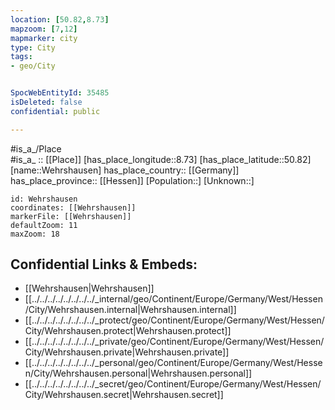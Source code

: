 ```yaml
---
location: [50.82,8.73] 
mapzoom: [7,12] 
mapmarker: city 
type: City
tags:
- geo/City


SpocWebEntityId: 35485
isDeleted: false
confidential: public

---
```

#is_a_/Place  
#is_a_ :: [[Place]] 
[has_place_longitude::8.73] 
[has_place_latitude::50.82] 
[name::Wehrshausen] 
has_place_country:: [[Germany]]  
has_place_province:: [[Hessen]] 
[Population::] 
[Unknown::] 


```leaflet
id: Wehrshausen
coordinates: [[Wehrshausen]] 
markerFile: [[Wehrshausen]] 
defaultZoom: 11 
maxZoom: 18
```


## Confidential Links & Embeds: 
- [[Wehrshausen|Wehrshausen]]  
- [[../../../../../../../../_internal/geo/Continent/Europe/Germany/West/Hessen/City/Wehrshausen.internal|Wehrshausen.internal]] 
- [[../../../../../../../../_protect/geo/Continent/Europe/Germany/West/Hessen/City/Wehrshausen.protect|Wehrshausen.protect]] 
- [[../../../../../../../../_private/geo/Continent/Europe/Germany/West/Hessen/City/Wehrshausen.private|Wehrshausen.private]] 
- [[../../../../../../../../_personal/geo/Continent/Europe/Germany/West/Hessen/City/Wehrshausen.personal|Wehrshausen.personal]] 
- [[../../../../../../../../_secret/geo/Continent/Europe/Germany/West/Hessen/City/Wehrshausen.secret|Wehrshausen.secret]] 
